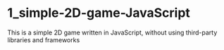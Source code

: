 # 1_simple-2D-game-JavaScript
This is a simple 2D game written in JavaScript, without using third-party libraries and frameworks
